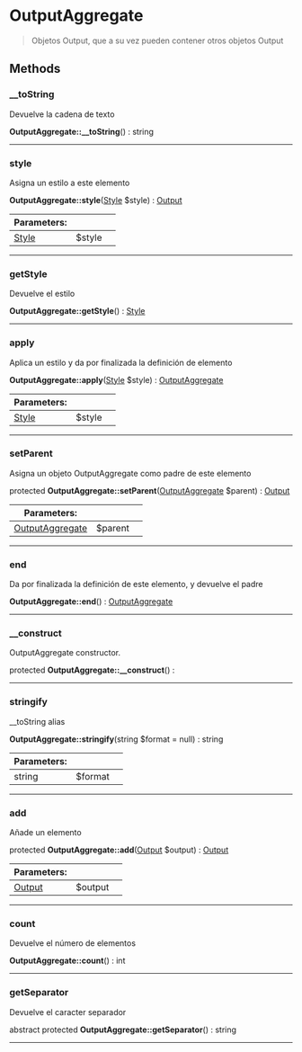 
                                                                                                                                            
    
# OutputAggregate


> Objetos Output, que a su vez pueden contener otros objetos Output
>
> 








## Methods

### __toString
Devuelve la cadena de texto


**OutputAggregate::__toString**() : string



---


### style
Asigna un estilo a este elemento


**OutputAggregate::style**([Style](../../../Style.md) $style) : [Output](../../../Output.md)


|Parameters: | | |
| --- | --- | --- |
|[Style](../../../Style.md) |$style |  |

---


### getStyle
Devuelve el estilo


**OutputAggregate::getStyle**() : [Style](../../../Style.md)



---


### apply
Aplica un estilo y da por finalizada la definición de elemento


**OutputAggregate::apply**([Style](../../../Style.md) $style) : [OutputAggregate](../../../OutputAggregate.md)


|Parameters: | | |
| --- | --- | --- |
|[Style](../../../Style.md) |$style |  |

---


### setParent
Asigna un objeto OutputAggregate como padre de este elemento


protected **OutputAggregate::setParent**([OutputAggregate](../../../OutputAggregate.md) $parent) : [Output](../../../Output.md)


|Parameters: | | |
| --- | --- | --- |
|[OutputAggregate](../../../OutputAggregate.md) |$parent |  |

---


### end
Da por finalizada la definición de este elemento, y devuelve el padre


**OutputAggregate::end**() : [OutputAggregate](../../../OutputAggregate.md)



---


### __construct
OutputAggregate constructor.


protected **OutputAggregate::__construct**() : 



---


### stringify
__toString alias


**OutputAggregate::stringify**(string $format = null) : string


|Parameters: | | |
| --- | --- | --- |
|string |$format |  |

---


### add
Añade un elemento


protected **OutputAggregate::add**([Output](../../../Output.md) $output) : [Output](../../../Output.md)


|Parameters: | | |
| --- | --- | --- |
|[Output](../../../Output.md) |$output |  |

---


### count
Devuelve el número de elementos


**OutputAggregate::count**() : int



---


### getSeparator
Devuelve el caracter separador


abstract protected **OutputAggregate::getSeparator**() : string



---


                                                                                                                                                                                                                                                                                                                                                                                                            
    
                                                                                                                                                                                                                                                                             
                